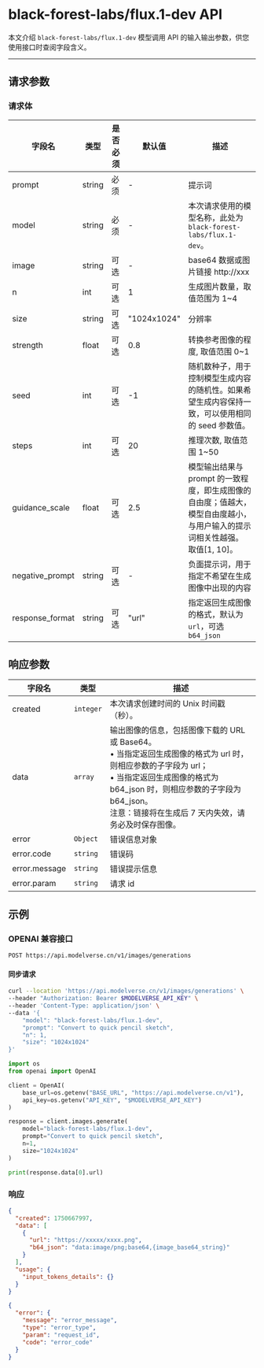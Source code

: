 # black-forest-labs/flux.1-dev API

本文介绍 `black-forest-labs/flux.1-dev` 模型调用 API 的输入输出参数，供您使用接口时查阅字段含义。

---

## 请求参数

### 请求体

| 字段名          | 类型   | 是否必须 | 默认值      | 描述                                                                                                                          |
| --------------- | ------ | -------- | ----------- | ----------------------------------------------------------------------------------------------------------------------------- |
| prompt          | string | 必须     | -           | 提示词                                                                                                                        |
| model           | string | 必须     | -           | 本次请求使用的模型名称，此处为 `black-forest-labs/flux.1-dev`。                                                               |
| image           | string | 可选     | -           | base64 数据或图片链接 http://xxx                                                                                              |
| n               | int    | 可选     | 1           | 生成图片数量，取值范围为 1~4                                                                                                  |
| size            | string | 可选     | "1024x1024" | 分辨率                                                                                                                        |
| strength        | float  | 可选     | 0.8         | 转换参考图像的程度, 取值范围 0~1                                                                                              |
| seed            | int    | 可选     | -1          | 随机数种子，用于控制模型生成内容的随机性。如果希望生成内容保持一致，可以使用相同的 seed 参数值。                              |
| steps           | int    | 可选     | 20          | 推理次数, 取值范围 1~50                                                                                                       |
| guidance_scale  | float  | 可选     | 2.5         | 模型输出结果与 prompt 的一致程度，即生成图像的自由度；值越大，模型自由度越小，与用户输入的提示词相关性越强。<br>取值[1, 10]。 |
| negative_prompt | string | 可选     | -           | 负面提示词，用于指定不希望在生成图像中出现的内容                                                                              |
| response_format | string | 可选     | "url"       | 指定返回生成图像的格式，默认为 `url`，可选 `b64_json`                                                                         |

## 响应参数

| 字段名        | 类型      | 描述                                                                                                                                                                                                                                                    |
| ------------- | --------- | ------------------------------------------------------------------------------------------------------------------------------------------------------------------------------------------------------------------------------------------------------- |
| created       | `integer` | 本次请求创建时间的 Unix 时间戳（秒）。                                                                                                                                                                                                                  |
| data          | `array`   | 输出图像的信息，包括图像下载的 URL 或 Base64。<br>• 当指定返回生成图像的格式为 url 时，则相应参数的子字段为 url；<br>• 当指定返回生成图像的格式为 b64_json 时，则相应参数的子字段为 b64_json。<br>注意：链接将在生成后 7 天内失效，请务必及时保存图像。 |
| error         | `Object`  | 错误信息对象                                                                                                                                                                                                                                            |
| error.code    | `string`  | 错误码                                                                                                                                                                                                                                                  |
| error.message | `string`  | 错误提示信息                                                                                                                                                                                                                                            |
| error.param   | `string`  | 请求 id                                                                                                                                                                                                                                                 |

## 示例

### OPENAI 兼容接口

`POST https://api.modelverse.cn/v1/images/generations`

#### 同步请求

```bash
curl --location 'https://api.modelverse.cn/v1/images/generations' \
--header "Authorization: Bearer $MODELVERSE_API_KEY" \
--header 'Content-Type: application/json' \
--data '{
    "model": "black-forest-labs/flux.1-dev",
    "prompt": "Convert to quick pencil sketch",
    "n": 1,
    "size": "1024x1024"
}'
```

```python
import os
from openai import OpenAI

client = OpenAI(
    base_url=os.getenv("BASE_URL", "https://api.modelverse.cn/v1"),
    api_key=os.getenv("API_KEY", "$MODELVERSE_API_KEY")
)

response = client.images.generate(
    model="black-forest-labs/flux.1-dev",
    prompt="Convert to quick pencil sketch",
    n=1,
    size="1024x1024"
)

print(response.data[0].url)
```

### 响应

```json
{
  "created": 1750667997,
  "data": [
    {
      "url": "https://xxxxx/xxxx.png",
      "b64_json": "data:image/png;base64,{image_base64_string}"
    }
  ],
  "usage": {
    "input_tokens_details": {}
  }
}
```

```json
{
  "error": {
    "message": "error_message",
    "type": "error_type",
    "param": "request_id",
    "code": "error_code"
  }
}
```

<!--
TODO:异步请求
### 异步请求

``` -->
